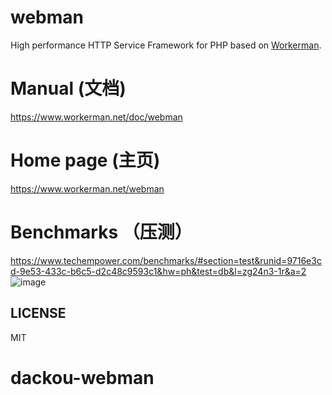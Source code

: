 # webman

High performance HTTP Service Framework for PHP based on [Workerman](https://github.com/walkor/workerman).

# Manual (文档)

https://www.workerman.net/doc/webman

# Home page (主页)
https://www.workerman.net/webman


# Benchmarks （压测）

https://www.techempower.com/benchmarks/#section=test&runid=9716e3cd-9e53-433c-b6c5-d2c48c9593c1&hw=ph&test=db&l=zg24n3-1r&a=2
![image](https://user-images.githubusercontent.com/6073368/96447814-120fc980-1245-11eb-938d-6ea408716c72.png)

## LICENSE

MIT
# dackou-webman
